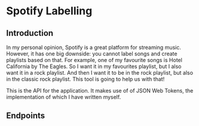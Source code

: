 # Spotify Labelling
## Introduction
In my personal opinion, Spotify is a great platform for streaming music. However, it has one big downside: you cannot label songs and create playlists based on that. For example, one of my favourite songs is Hotel California by The Eagles. So I want it in my favourites playlist, but I also want it in a rock playlist. And then I want it to be in the rock playlist, but also in the classic rock playlist. This tool is going to help us with that!

This is the API for the application. <!-- The application itself can be found [here](https://google.com). -->
It makes use of of JSON Web Tokens, the implementation of which I have written myself. 

## Endpoints

